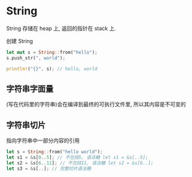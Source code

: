 # String

String 存储在 heap 上, 返回的指针在 stack 上.

创建 String

```rust
let mut s = String::from("hello");
s.push_str(", world");

println!("{}", s); // hello, world
```

## 字符串字面量

(写在代码里的字符串)会在编译到最终的可执行文件里, 所以其内容是不可变的

## 字符串切片

指向字符串中一部分内容的引用

```rust
let s = String::from("hello world");
let s1 = &s[0..5]; // 不包括5, 语法糖 let s1 = &s[..5];
let s2 = &s[6..11]; // 不包括11, 语法糖 let s2 = &s[6..];
let s3 = &s[..]; // 完整切片语法糖
```
